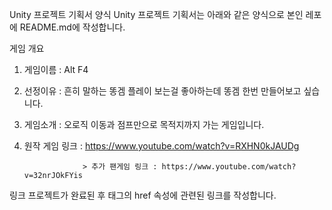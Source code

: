 Unity 프로젝트 기획서 양식
Unity 프로젝트 기획서는 아래와 같은 양식으로 본인 레포에 README.md에 작성합니다.

게임 개요
1. 게임이름 : Alt F4

2. 선정이유 : 흔히 말하는 똥겜 플레이 보는걸 좋아하는데 똥겜 한번 만들어보고 싶습니다.

3. 게임소개 : 오로직 이동과 점프만으로 목적지까지 가는 게임입니다.

4. 원작 게임 링크 : https://www.youtube.com/watch?v=RXHN0kJAUDg

                    > 추가 팬게임 링크 : https://www.youtube.com/watch?v=32nrJOkFYis

링크
프로젝트가 완료된 후 <a> 태그의 href 속성에 관련된 링크를 작성합니다.

